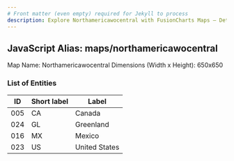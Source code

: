 ```yaml
---
# Front matter (even empty) required for Jekyll to process
description: Explore Northamericawocentral with FusionCharts Maps – Detailed features for seamless integration. Try now & enhance your data visualization today! 
---
```


## JavaScript Alias: maps/northamericawocentral

Map Name: Northamericawocentral
Dimensions (Width x Height): 650x650





### List of Entities

ID | Short label | Label
---|---|---|
005|CA|Canada
024|GL|Greenland
016|MX|Mexico
023|US|United States

